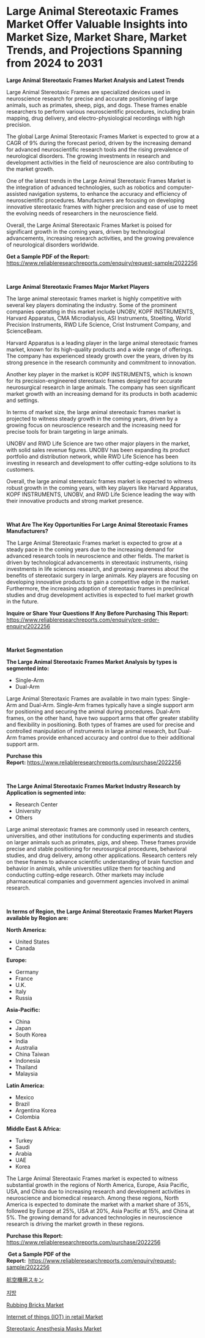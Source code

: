 <p><h1>Large Animal Stereotaxic Frames Market Offer Valuable Insights into Market Size, Market Share, Market Trends, and Projections Spanning from 2024 to 2031</h1></p><p><strong>Large Animal Stereotaxic Frames Market Analysis and Latest Trends</strong></p>
<p><p>Large Animal Stereotaxic Frames are specialized devices used in neuroscience research for precise and accurate positioning of large animals, such as primates, sheep, pigs, and dogs. These frames enable researchers to perform various neuroscientific procedures, including brain mapping, drug delivery, and electro-physiological recordings with high precision.</p><p>The global Large Animal Stereotaxic Frames Market is expected to grow at a CAGR of 9% during the forecast period, driven by the increasing demand for advanced neuroscientific research tools and the rising prevalence of neurological disorders. The growing investments in research and development activities in the field of neuroscience are also contributing to the market growth.</p><p>One of the latest trends in the Large Animal Stereotaxic Frames Market is the integration of advanced technologies, such as robotics and computer-assisted navigation systems, to enhance the accuracy and efficiency of neuroscientific procedures. Manufacturers are focusing on developing innovative stereotaxic frames with higher precision and ease of use to meet the evolving needs of researchers in the neuroscience field.</p><p>Overall, the Large Animal Stereotaxic Frames Market is poised for significant growth in the coming years, driven by technological advancements, increasing research activities, and the growing prevalence of neurological disorders worldwide.</p></p>
<p><strong>Get a Sample PDF of the Report:&nbsp;</strong> <a href="https://www.reliableresearchreports.com/enquiry/request-sample/2022256">https://www.reliableresearchreports.com/enquiry/request-sample/2022256</a></p>
<p>&nbsp;</p>
<p><strong>Large Animal Stereotaxic Frames Major Market Players</strong></p>
<p><p>The large animal stereotaxic frames market is highly competitive with several key players dominating the industry. Some of the prominent companies operating in this market include UNOBV, KOPF INSTRUMENTS, Harvard Apparatus, CMA Microdialysis, ASI Instruments, Stoelting, World Precision Instruments, RWD Life Science, Crist Instrument Company, and ScienceBeam.</p><p>Harvard Apparatus is a leading player in the large animal stereotaxic frames market, known for its high-quality products and a wide range of offerings. The company has experienced steady growth over the years, driven by its strong presence in the research community and commitment to innovation.</p><p>Another key player in the market is KOPF INSTRUMENTS, which is known for its precision-engineered stereotaxic frames designed for accurate neurosurgical research in large animals. The company has seen significant market growth with an increasing demand for its products in both academic and  settings.</p><p>In terms of market size, the large animal stereotaxic frames market is projected to witness steady growth in the coming years, driven by a growing focus on neuroscience research and the increasing need for precise tools for brain targeting in large animals.</p><p>UNOBV and RWD Life Science are two other major players in the market, with solid sales revenue figures. UNOBV has been expanding its product portfolio and distribution network, while RWD Life Science has been investing in research and development to offer cutting-edge solutions to its customers.</p><p>Overall, the large animal stereotaxic frames market is expected to witness robust growth in the coming years, with key players like Harvard Apparatus, KOPF INSTRUMENTS, UNOBV, and RWD Life Science leading the way with their innovative products and strong market presence.</p></p>
<p>&nbsp;</p>
<p><strong>What Are The Key Opportunities For Large Animal Stereotaxic Frames Manufacturers?</strong></p>
<p><p>The Large Animal Stereotaxic Frames market is expected to grow at a steady pace in the coming years due to the increasing demand for advanced research tools in neuroscience and other fields. The market is driven by technological advancements in stereotaxic instruments, rising investments in life sciences research, and growing awareness about the benefits of stereotaxic surgery in large animals. Key players are focusing on developing innovative products to gain a competitive edge in the market. Furthermore, the increasing adoption of stereotaxic frames in preclinical studies and drug development activities is expected to fuel market growth in the future.</p></p>
<p><strong>Inquire or Share Your Questions If Any Before Purchasing This Report:</strong> <a href="https://www.reliableresearchreports.com/enquiry/pre-order-enquiry/2022256">https://www.reliableresearchreports.com/enquiry/pre-order-enquiry/2022256</a></p>
<p>&nbsp;</p>
<p><strong>Market Segmentation</strong></p>
<p><strong>The Large Animal Stereotaxic Frames Market Analysis by types is segmented into:</strong></p>
<p><ul><li>Single-Arm</li><li>Dual-Arm</li></ul></p>
<p><p>Large Animal Stereotaxic Frames are available in two main types: Single-Arm and Dual-Arm. Single-Arm frames typically have a single support arm for positioning and securing the animal during procedures. Dual-Arm frames, on the other hand, have two support arms that offer greater stability and flexibility in positioning. Both types of frames are used for precise and controlled manipulation of instruments in large animal research, but Dual-Arm frames provide enhanced accuracy and control due to their additional support arm.</p></p>
<p><strong>Purchase this Report:&nbsp;</strong><a href="https://www.reliableresearchreports.com/purchase/2022256">https://www.reliableresearchreports.com/purchase/2022256</a></p>
<p>&nbsp;</p>
<p><strong>The Large Animal Stereotaxic Frames Market Industry Research by Application is segmented into:</strong></p>
<p><ul><li>Research Center</li><li>University</li><li>Others</li></ul></p>
<p><p>Large animal stereotaxic frames are commonly used in research centers, universities, and other institutions for conducting experiments and studies on larger animals such as primates, pigs, and sheep. These frames provide precise and stable positioning for neurosurgical procedures, behavioral studies, and drug delivery, among other applications. Research centers rely on these frames to advance scientific understanding of brain function and behavior in animals, while universities utilize them for teaching and conducting cutting-edge research. Other markets may include pharmaceutical companies and government agencies involved in animal research.</p></p>
<p>&nbsp;</p>
<p><strong>In terms of Region, the Large Animal Stereotaxic Frames Market Players available by Region are:</strong></p>
<p>
    <p> <strong> North America: </strong>
        <ul>
            <li>United States</li>
            <li>Canada</li>
        </ul>
        </p> 
    <p> <strong> Europe: </strong>
        <ul>
            <li>Germany</li>
            <li>France</li>
            <li>U.K.</li>
            <li>Italy</li>
            <li>Russia</li>
        </ul>
        </p> 
    <p> <strong> Asia-Pacific: </strong>
        <ul>
            <li>China</li>
            <li>Japan</li>
            <li>South Korea</li>
            <li>India</li>
            <li>Australia</li>
            <li>China Taiwan</li>
            <li>Indonesia</li>
            <li>Thailand</li>
            <li>Malaysia</li>
        </ul>
        </p> 
    <p> <strong> Latin America: </strong>
        <ul>
            <li>Mexico</li>
            <li>Brazil</li>
            <li>Argentina Korea</li>
            <li>Colombia</li>
        </ul>
        </p> 
    <p> <strong> Middle East & Africa: </strong>
        <ul>
            <li>Turkey</li>
            <li>Saudi</li>
            <li>Arabia</li>
            <li>UAE</li>
            <li>Korea</li>
        </ul>
    </p>
    </p>
<p><p>The Large Animal Stereotaxic Frames market is expected to witness substantial growth in the regions of North America, Europe, Asia Pacific, USA, and China due to increasing research and development activities in neuroscience and biomedical research. Among these regions, North America is expected to dominate the market with a market share of 35%, followed by Europe at 25%, USA at 20%, Asia Pacific at 15%, and China at 5%. The growing demand for advanced technologies in neuroscience research is driving the market growth in these regions.</p></p>
<p><strong>Purchase this Report: </strong><a href="https://www.reliableresearchreports.com/purchase/2022256">https://www.reliableresearchreports.com/purchase/2022256</a></p>
<p>&nbsp;<strong>Get a Sample PDF of the Report:&nbsp;&nbsp;</strong><a href="https://www.reliableresearchreports.com/enquiry/request-sample/2022256">https://www.reliableresearchreports.com/enquiry/request-sample/2022256</a></p>
<p><strong></strong></p>
<p><p><a href="https://medium.com/@davide431999/%E8%88%AA%E7%A9%BA%E6%A9%9F%E3%81%AE%E3%82%B9%E3%82%AD%E3%83%B3%E5%B8%82%E5%A0%B4-2031%E5%B9%B4%E3%81%BE%E3%81%A7%E3%81%AE%E3%83%88%E3%83%AC%E3%83%B3%E3%83%89-%E4%BA%88%E6%B8%AC-%E7%AB%B6%E4%BA%89%E5%88%86%E6%9E%90-57429e889f0a">航空機用スキン</a></p><p><a href="https://medium.com/@xjtlqecrb1838/%EC%A7%80%EB%B0%A9-%EC%8B%9C%EC%9E%A5-%EB%B6%84%EC%84%9D-%EA%B7%B8%EC%9D%98-cagr-%EC%8B%9C%EC%9E%A5-%EC%84%B8%EB%B6%84%ED%99%94-%EB%B0%8F-%EA%B8%80%EB%A1%9C%EB%B2%8C-%EC%82%B0%EC%97%85-%EA%B0%9C%EC%9A%94-2be910f9d2b6">지방</a></p><p><a href="https://sulfuric-clavicle-d39.notion.site/Insights-into-Rubbing-Bricks-Market-Size-Analysing-Market-Share-Trends-and-Growth-from-2024-to-20-54a910dfc1eb4d2b80da6d7aa15b48e1">Rubbing Bricks Market</a></p><p><a href="https://view.publitas.com/reportprime-1/internet-of-things-iot-in-retail-market-offer-valuable-insights-into-market-size-market-share-market-trends-and-projections-spanning-from-2024-to-2031/">Internet of things (IOT) in retail Market</a></p><p><a href="https://github.com/edytherolanlouisejk1miz0wig/Market-Research-Report-List-1/blob/main/stereotaxic-anesthesia-masks-market.md">Stereotaxic Anesthesia Masks Market</a></p></p>